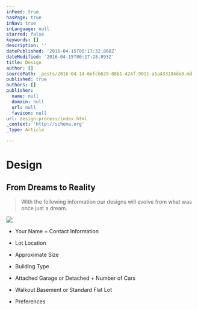 ```yaml
---
inFeed: true
hasPage: true
inNav: true
inLanguage: null
starred: false
keywords: []
description: ''
datePublished: '2016-04-15T00:17:32.868Z'
dateModified: '2016-04-15T00:17:28.093Z'
title: Design
author: []
sourcePath: _posts/2016-04-14-6efcb629-88b1-424f-9011-a5a433184de8.md
published: true
authors: []
publisher:
  name: null
  domain: null
  url: null
  favicon: null
url: design-process/index.html
_context: 'http://schema.org'
_type: Article

---
```

# Design

## From Dreams to Reality

> With the following information our designs will evolve from what was once just a dream.
> 
> 

![](https://the-grid-user-content.s3-us-west-2.amazonaws.com/a3c6b155-a9b4-4e94-b92b-d8dc6457fc23.jpg)

* Your Name + Contact Information

* Lot Location

* Approximate Size

* Building Type

* Attached Garage or Detached + Number of Cars

* Walkout Basement or Standard Flat Lot

* Preferences